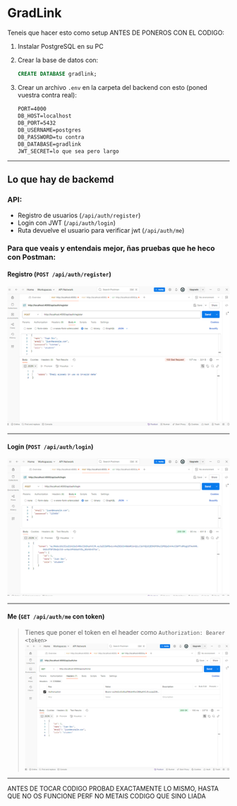 
# GradLink


Teneis que hacer esto como setup ANTES DE PONEROS CON EL CODIGO:

1. Instalar PostgreSQL en su PC
2. Crear la base de datos con:
   ```sql
   CREATE DATABASE gradlink;
   ```
3. Crear un archivo `.env` en la carpeta del backend con esto (poned vuestra contra real):

   ```env
   PORT=4000
   DB_HOST=localhost
   DB_PORT=5432
   DB_USERNAME=postgres
   DB_PASSWORD=tu contra
   DB_DATABASE=gradlink
   JWT_SECRET=lo que sea pero largo
   ```

---

##  Lo que hay de backemd

### API:

- Registro de usuarios (`/api/auth/register`)
- Login con JWT (`/api/auth/login`)
- Ruta devuelve el usuario para verificar jwt (`/api/auth/me`)

### Para que veais y entendais mejor, ñas pruebas que he heco con Postman:

#### Registro (`POST /api/auth/register`)
![Registro](./postman-registro-gradlink.png)

---

#### Login (`POST /api/auth/login`)
![Login](./postman-login-gradlink.png)

---

#### Me (`GET /api/auth/me` con token)
> Tienes que poner el token en el header como `Authorization: Bearer <token>`
![JWT](./postman-jwt-gradlink.png)

---

ANTES DE TOCAR CODIGO PROBAD EXACTAMENTE LO MISMO, HASTA QUE NO OS FUNCIONE PERF NO METAIS CODIGO QUE SINO LIADA
